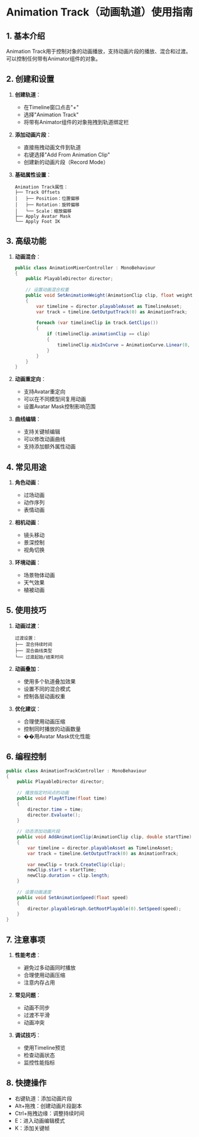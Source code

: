 # Animation Track（动画轨道）使用指南

## 1. 基本介绍
Animation Track用于控制对象的动画播放，支持动画片段的播放、混合和过渡。可以控制任何带有Animator组件的对象。

## 2. 创建和设置
1. **创建轨道**：
   - 在Timeline窗口点击"+"
   - 选择"Animation Track"
   - 将带有Animator组件的对象拖拽到轨道绑定栏

2. **添加动画片段**：
   - 直接拖拽动画文件到轨道
   - 右键选择"Add From Animation Clip"
   - 创建新的动画片段（Record Mode）

3. **基础属性设置**：
   ```
   Animation Track属性：
   ├── Track Offsets
   │   ├── Position：位置偏移
   │   ├── Rotation：旋转偏移
   │   └── Scale：缩放偏移
   ├── Apply Avatar Mask
   └── Apply Foot IK
   ```

## 3. 高级功能
1. **动画混合**：
   ```csharp
   public class AnimationMixerController : MonoBehaviour
   {
       public PlayableDirector director;
       
       // 设置动画混合权重
       public void SetAnimationWeight(AnimationClip clip, float weight)
       {
           var timeline = director.playableAsset as TimelineAsset;
           var track = timeline.GetOutputTrack(0) as AnimationTrack;
           
           foreach (var timelineClip in track.GetClips())
           {
               if (timelineClip.animationClip == clip)
               {
                   timelineClip.mixInCurve = AnimationCurve.Linear(0, 0, 1, weight);
               }
           }
       }
   }
   ```

2. **动画重定向**：
   - 支持Avatar重定向
   - 可以在不同模型间复用动画
   - 设置Avatar Mask控制影响范围

3. **曲线编辑**：
   - 支持关键帧编辑
   - 可以修改动画曲线
   - 支持添加额外属性动画

## 4. 常见用途
1. **角色动画**：
   - 过场动画
   - 动作序列
   - 表情动画

2. **相机动画**：
   - 镜头移动
   - 景深控制
   - 视角切换

3. **环境动画**：
   - 场景物体动画
   - 天气效果
   - 植被动画

## 5. 使用技巧
1. **动画过渡**：
   ```
   过渡设置：
   ├── 混合持续时间
   ├── 混合曲线类型
   └── 过渡起始/结束时间
   ```

2. **动画叠加**：
   - 使用多个轨道叠加效果
   - 设置不同的混合模式
   - 控制各层动画权重

3. **优化建议**：
   - 合理使用动画压缩
   - 控制同时播放的动画数量
   - ��用Avatar Mask优化性能

## 6. 编程控制
```csharp
public class AnimationTrackController : MonoBehaviour
{
    public PlayableDirector director;
    
    // 播放指定时间点的动画
    public void PlayAtTime(float time)
    {
        director.time = time;
        director.Evaluate();
    }
    
    // 动态添加动画片段
    public void AddAnimationClip(AnimationClip clip, double startTime)
    {
        var timeline = director.playableAsset as TimelineAsset;
        var track = timeline.GetOutputTrack(0) as AnimationTrack;
        
        var newClip = track.CreateClip(clip);
        newClip.start = startTime;
        newClip.duration = clip.length;
    }
    
    // 设置动画速度
    public void SetAnimationSpeed(float speed)
    {
        director.playableGraph.GetRootPlayable(0).SetSpeed(speed);
    }
}
```

## 7. 注意事项
1. **性能考虑**：
   - 避免过多动画同时播放
   - 合理使用动画压缩
   - 注意内存占用

2. **常见问题**：
   - 动画不同步
   - 过渡不平滑
   - 动画冲突

3. **调试技巧**：
   - 使用Timeline预览
   - 检查动画状态
   - 监控性能指标

## 8. 快捷操作
- 右键轨道：添加动画片段
- Alt+拖拽：创建动画片段副本
- Ctrl+拖拽边缘：调整持续时间
- E：进入动画编辑模式
- K：添加关键帧 
